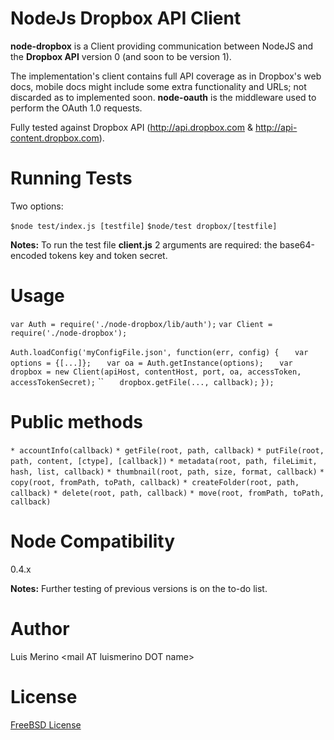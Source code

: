 NodeJs Dropbox API Client
===

__node-dropbox__ is a Client providing communication between NodeJS and the __Dropbox API__ version 0 (and soon to be version 1).

The implementation's client contains full API coverage as in Dropbox's web docs, mobile docs might include some extra functionality and URLs; not discarded as to implemented soon. __node-oauth__ is the middleware used to perform the OAuth 1.0 requests.

Fully tested against Dropbox API (http://api.dropbox.com & http://api-content.dropbox.com).

Running Tests
===
Two options:

   `$node test/index.js [testfile]`
   `$node/test dropbox/[testfile]`

__Notes:__ To run the test file __client.js__ 2 arguments are required: the base64-encoded tokens key and token secret.

Usage
===
`var Auth = require('./node-dropbox/lib/auth');`
`var Client = require('./node-dropbox');`

`Auth.loadConfig('myConfigFile.json', function(err, config) {`
`   var options = {[...]};`
`   var oa = Auth.getInstance(options);`
`   var dropbox = new Client(apiHost, contentHost, port, oa, accessToken, accessTokenSecret);`
``
`   dropbox.getFile(..., callback);`
`});`

Public methods
===
`* accountInfo(callback)`
`* getFile(root, path, callback)`
`* putFile(root, path, content, [ctype], [callback])`
`* metadata(root, path, fileLimit, hash, list, callback)`
`* thumbnail(root, path, size, format, callback)`
`* copy(root, fromPath, toPath, callback)`
`* createFolder(root, path, callback)`
`* delete(root, path, callback)`
`* move(root, fromPath, toPath, callback)`

Node Compatibility
===
0.4.x

__Notes:__ Further testing of previous versions is on the to-do list.

Author
===
Luis Merino &lt;mail AT luismerino DOT name&gt;

License
===
[FreeBSD License](License.md)